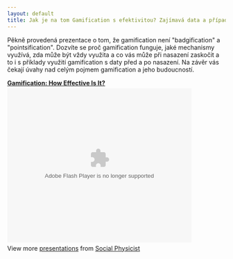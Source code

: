```yaml
---
layout: default
title: Jak je na tom Gamification s efektivitou? Zajímavá data a případové studie
---
```


<p>Pěkně provedená prezentace o tom, že gamification není "badgification" a "pointsification". Dozvíte se proč gamification funguje, jaké mechanismy využívá, zda může být vždy využita a co vás může při nasazení zaskočit a to i s příklady využití gamification s daty před a po nasazení. Na závěr vás čekají úvahy nad celým pojmem gamification a jeho budoucností.</p>

 <div style="width:425px" id="__ss_9427369"> <strong style="display:block;margin:12px 0 4px"><a href="http://www.slideshare.net/ervler/gamification-how-effective-is-it" title="Gamification: How Effective Is It?" target="_blank">Gamification: How Effective Is It?</a></strong> <object id="__sse9427369" width="425" height="355"> <param name="movie" value="http://static.slidesharecdn.com/swf/ssplayer2.swf?doc=esomarcongress2011gamification2011-09-26slideshare-110926093912-phpapp01&stripped_title=gamification-how-effective-is-it&userName=ervler" /> <param name="allowFullScreen" value="true"/> <param name="allowScriptAccess" value="always"/> <embed name="__sse9427369" src="http://static.slidesharecdn.com/swf/ssplayer2.swf?doc=esomarcongress2011gamification2011-09-26slideshare-110926093912-phpapp01&stripped_title=gamification-how-effective-is-it&userName=ervler" type="application/x-shockwave-flash" allowscriptaccess="always" allowfullscreen="true" width="425" height="355"></embed> </object> <div style="padding:5px 0 12px"> View more <a href="http://www.slideshare.net/" target="_blank">presentations</a> from <a href="http://www.slideshare.net/ervler" target="_blank">Social Physicist</a> </div> </div>